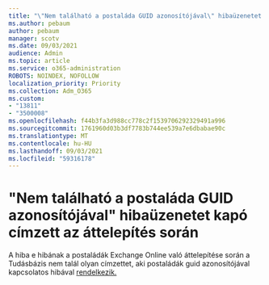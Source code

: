 ```yaml
---
title: "\"Nem található a postaláda GUID azonosítójával\" hibaüzenetet kapó címzett az áttelepítés során"
ms.author: pebaum
author: pebaum
manager: scotv
ms.date: 09/03/2021
audience: Admin
ms.topic: article
ms.service: o365-administration
ROBOTS: NOINDEX, NOFOLLOW
localization_priority: Priority
ms.collection: Adm_O365
ms.custom:
- "13811"
- "3500008"
ms.openlocfilehash: f44b3fa3d988cc778c2f1539706292329491a996
ms.sourcegitcommit: 1761960d03b3df7783b744ee539a7e6dbabae90c
ms.translationtype: MT
ms.contentlocale: hu-HU
ms.lasthandoff: 09/03/2021
ms.locfileid: "59316178"
---
```

# <a name="cannot-find-a-recipient-that-has-mailbox-guid-error-during-migration"></a>"Nem található a postaláda GUID azonosítójával" hibaüzenetet kapó címzett az áttelepítés során

A hiba e hibának a postaládák Exchange Online való áttelepítése során a Tudásbázis nem talál olyan címzettet, aki postaládák guid azonosítójával kapcsolatos hibával [rendelkezik.](https://docs.microsoft.com/exchange/troubleshoot/move-mailboxes/migrationpermanentexception-when-moving-mailboxes)